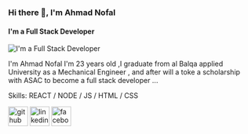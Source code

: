 ### Hi there 👋, I'm Ahmad Nofal
#### I'm a Full Stack Developer 
![I'm a Full Stack Developer ]("./ahmadC.jpg")

I'm Ahmad Nofal I'm 23 years old ,I graduate from al Balqa applied University as a Mechanical Engineer , and after will a toke a scholarship with ASAC to become a full stack developer  ...

Skills:  REACT / NODE / JS / HTML / CSS



[<img src='https://cdn.jsdelivr.net/npm/simple-icons@3.0.1/icons/github.svg' alt='github' height='40'>](https://github.com/https://github.com/abu-nofal)  [<img src='https://cdn.jsdelivr.net/npm/simple-icons@3.0.1/icons/linkedin.svg' alt='linkedin' height='40'>](https://www.linkedin.com/in/https://www.linkedin.com/in/ahmad-nofal-7036a419a//)  [<img src='https://cdn.jsdelivr.net/npm/simple-icons@3.0.1/icons/facebook.svg' alt='facebook' height='40'>](https://www.facebook.com/https://www.facebook.com/ahmed.nofal.7374)  


